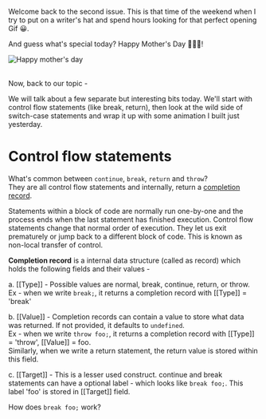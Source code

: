 
Welcome back to the second issue. This is that time of the weekend when I try to put on a writer's hat and spend hours looking for that perfect opening Gif 😀.

And guess what's special today? Happy Mother's Day 👩‍👦‍👦!

![Happy mother's day](https://media.giphy.com/media/xUA7b1YdLklDWnATMQ/giphy.gif)
<br/><br/>

Now, back to our topic -

We will talk about a few separate but interesting bits today. We'll start with control flow statements (like break, return), then look at the wild side of switch-case statements and wrap it up with some animation I built just yesterday.

# Control flow statements
What's common between `continue`, `break`, `return` and `throw`?  
They are all control flow statements and internally, return a [completion record](https://tc39.es/ecma262/#sec-completion-record-specification-type). 

Statements within a block of code are normally run one-by-one and the process ends when the last statement has finished execution. Control flow statements change that normal order of execution. They let us exit prematurely or jump back to a different block of code. This is known as non-local transfer of control.

<!--
⬆️ It might be hard to think of `return` statements as "exiting prematurely". After all, that's how we are supposed to return any value from a function.  

But the other way of thinking is that return is a user-specified way of exiting from any part of the function body, with a specific value. `return` can be used in the middle of a function, not just at the end.
-->

**Completion record** is a internal data structure (called as record) which holds the following fields and their values -  

a. [[Type]] - Possible values are normal, break, continue, return, or throw. Ex - when we write `break;`, it returns a completion record with [[Type]] = 'break'

b. [[Value]] - Completion records can contain a value to store what data was returned. If not provided, it defaults to `undefined`.  
Ex - when we write `throw foo;`, it returns a completion record with [[Type]] = 'throw', [[Value]] = foo.  
Similarly, when we write a return statement, the return value is stored within this field.

c. [[Target]] - This is a lesser used construct. continue and break statements can have a optional label - which looks like `break foo;`. This label 'foo' is stored in [[Target]] field.

How does `break foo;` work? 

<!--stackedit_data:
eyJoaXN0b3J5IjpbNTQ4MjYyNTk2LC0xMjM2NjM2NDcxLDEyMT
IyMzgxNzEsLTEwMDEzNTg2OTMsLTUzNDU0NDYzMl19
-->